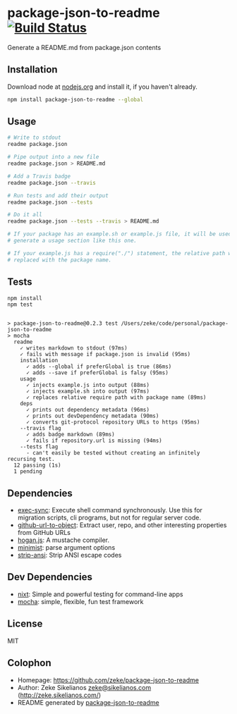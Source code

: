 # package-json-to-readme [![Build Status](https://travis-ci.org/zeke/package-json-to-readme.png?branch=master)](https://travis-ci.org/zeke/package-json-to-readme)

Generate a README.md from package.json contents

## Installation

Download node at [nodejs.org](http://nodejs.org) and install it, if you haven't already.

```sh
npm install package-json-to-readme --global
```

## Usage

```sh
# Write to stdout
readme package.json

# Pipe output into a new file
readme package.json > README.md

# Add a Travis badge
readme package.json --travis

# Run tests and add their output
readme package.json --tests

# Do it all
readme package.json --tests --travis > README.md

# If your package has an example.sh or example.js file, it will be used to
# generate a usage section like this one.

# If your example.js has a require("./") statement, the relative path will be
# replaced with the package name.

```

## Tests

```sh
npm install
npm test
```

```

> package-json-to-readme@0.2.3 test /Users/zeke/code/personal/package-json-to-readme
> mocha
  readme
    ✓ writes markdown to stdout (97ms)
    ✓ fails with message if package.json is invalid (95ms)
    installation
      ✓ adds --global if preferGlobal is true (86ms)
      ✓ adds --save if preferGlobal is falsy (95ms)
    usage
      ✓ injects example.js into output (88ms)
      ✓ injects example.sh into output (97ms)
      ✓ replaces relative require path with package name (89ms)
    deps
      ✓ prints out dependency metadata (96ms)
      ✓ prints out devDependency metadata (90ms)
      ✓ converts git-protocol repository URLs to https (95ms)
    --travis flag
      ✓ adds badge markdown (89ms)
      ✓ fails if repository.url is missing (94ms)
    --tests flag
      - can't easily be tested without creating an infinitely recursing test.
  12 passing (1s)
  1 pending

```

## Dependencies

- [exec-sync](https://github.com/jeremyfa/node-exec-sync): Execute shell command synchronously. Use this for migration scripts, cli programs, but not for regular server code.
- [github-url-to-object](https://github.com/zeke/github-url-to-object): Extract user, repo, and other interesting properties from GitHub URLs
- [hogan.js](https://github.com/twitter/hogan.js): A mustache compiler.
- [minimist](https://github.com/substack/minimist): parse argument options
- [strip-ansi](https://github.com/sindresorhus/strip-ansi): Strip ANSI escape codes


## Dev Dependencies

- [nixt](https://github.com/vesln/nixt): Simple and powerful testing for command-line apps
- [mocha](https://github.com/visionmedia/mocha): simple, flexible, fun test framework


## License

MIT

## Colophon

- Homepage: https://github.com/zeke/package-json-to-readme
- Author: Zeke Sikelianos <zeke@sikelianos.com> (http://zeke.sikelianos.com/)
- README generated by
[package-json-to-readme](https://github.com/zeke/package-json-to-readme)
